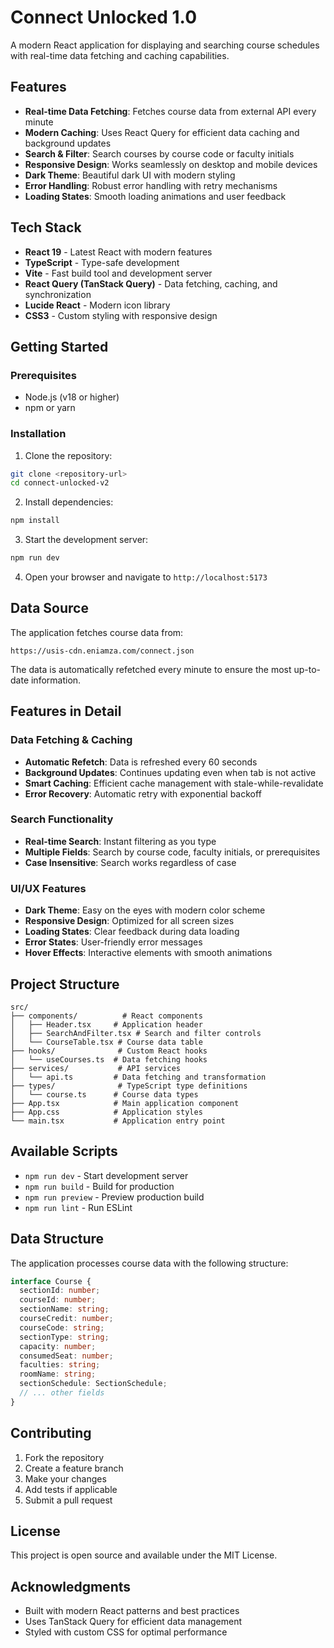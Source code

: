 # Connect Unlocked 1.0

A modern React application for displaying and searching course schedules with real-time data fetching and caching capabilities.

## Features

- **Real-time Data Fetching**: Fetches course data from external API every minute
- **Modern Caching**: Uses React Query for efficient data caching and background updates
- **Search & Filter**: Search courses by course code or faculty initials
- **Responsive Design**: Works seamlessly on desktop and mobile devices
- **Dark Theme**: Beautiful dark UI with modern styling
- **Error Handling**: Robust error handling with retry mechanisms
- **Loading States**: Smooth loading animations and user feedback

## Tech Stack

- **React 19** - Latest React with modern features
- **TypeScript** - Type-safe development
- **Vite** - Fast build tool and development server
- **React Query (TanStack Query)** - Data fetching, caching, and synchronization
- **Lucide React** - Modern icon library
- **CSS3** - Custom styling with responsive design

## Getting Started

### Prerequisites

- Node.js (v18 or higher)
- npm or yarn

### Installation

1. Clone the repository:
```bash
git clone <repository-url>
cd connect-unlocked-v2
```

2. Install dependencies:
```bash
npm install
```

3. Start the development server:
```bash
npm run dev
```

4. Open your browser and navigate to `http://localhost:5173`

## Data Source

The application fetches course data from:
```
https://usis-cdn.eniamza.com/connect.json
```

The data is automatically refetched every minute to ensure the most up-to-date information.

## Features in Detail

### Data Fetching & Caching
- **Automatic Refetch**: Data is refreshed every 60 seconds
- **Background Updates**: Continues updating even when tab is not active
- **Smart Caching**: Efficient cache management with stale-while-revalidate
- **Error Recovery**: Automatic retry with exponential backoff

### Search Functionality
- **Real-time Search**: Instant filtering as you type
- **Multiple Fields**: Search by course code, faculty initials, or prerequisites
- **Case Insensitive**: Search works regardless of case

### UI/UX Features
- **Dark Theme**: Easy on the eyes with modern color scheme
- **Responsive Design**: Optimized for all screen sizes
- **Loading States**: Clear feedback during data loading
- **Error States**: User-friendly error messages
- **Hover Effects**: Interactive elements with smooth animations

## Project Structure

```
src/
├── components/          # React components
│   ├── Header.tsx     # Application header
│   ├── SearchAndFilter.tsx # Search and filter controls
│   └── CourseTable.tsx # Course data table
├── hooks/              # Custom React hooks
│   └── useCourses.ts  # Data fetching hooks
├── services/           # API services
│   └── api.ts         # Data fetching and transformation
├── types/              # TypeScript type definitions
│   └── course.ts      # Course data types
├── App.tsx            # Main application component
├── App.css            # Application styles
└── main.tsx           # Application entry point
```

## Available Scripts

- `npm run dev` - Start development server
- `npm run build` - Build for production
- `npm run preview` - Preview production build
- `npm run lint` - Run ESLint

## Data Structure

The application processes course data with the following structure:

```typescript
interface Course {
  sectionId: number;
  courseId: number;
  sectionName: string;
  courseCredit: number;
  courseCode: string;
  sectionType: string;
  capacity: number;
  consumedSeat: number;
  faculties: string;
  roomName: string;
  sectionSchedule: SectionSchedule;
  // ... other fields
}
```

## Contributing

1. Fork the repository
2. Create a feature branch
3. Make your changes
4. Add tests if applicable
5. Submit a pull request

## License

This project is open source and available under the MIT License.

## Acknowledgments

- Built with modern React patterns and best practices
- Uses TanStack Query for efficient data management
- Styled with custom CSS for optimal performance
